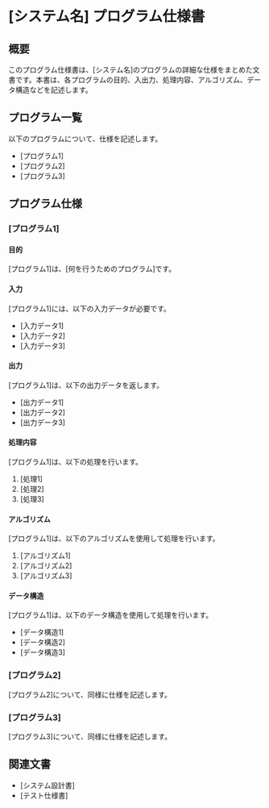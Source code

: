 # [システム名] プログラム仕様書

## 概要

このプログラム仕様書は、[システム名]のプログラムの詳細な仕様をまとめた文書です。本書は、各プログラムの目的、入出力、処理内容、アルゴリズム、データ構造などを記述します。

## プログラム一覧

以下のプログラムについて、仕様を記述します。

- [プログラム1]
- [プログラム2]
- [プログラム3]

## プログラム仕様

### [プログラム1]

#### 目的

[プログラム1]は、[何を行うためのプログラム]です。

#### 入力

[プログラム1]には、以下の入力データが必要です。

- [入力データ1]
- [入力データ2]
- [入力データ3]

#### 出力

[プログラム1]は、以下の出力データを返します。

- [出力データ1]
- [出力データ2]
- [出力データ3]

#### 処理内容

[プログラム1]は、以下の処理を行います。

1. [処理1]
2. [処理2]
3. [処理3]

#### アルゴリズム

[プログラム1]は、以下のアルゴリズムを使用して処理を行います。

1. [アルゴリズム1]
2. [アルゴリズム2]
3. [アルゴリズム3]

#### データ構造

[プログラム1]は、以下のデータ構造を使用して処理を行います。

- [データ構造1]
- [データ構造2]
- [データ構造3]

### [プログラム2]

[プログラム2]について、同様に仕様を記述します。

### [プログラム3]

[プログラム3]について、同様に仕様を記述します。

## 関連文書

- [システム設計書]
- [テスト仕様書]
